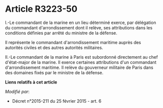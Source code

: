 # Article R3223-50

I.-Le commandant de la marine en un lieu déterminé exerce, par délégation du commandant d'arrondissement dont il relève, ses
attributions dans les conditions définies par arrêté du ministre de la défense. 

Il représente le commandant d'arrondissement maritime auprès des autorités civiles et des autres autorités militaires. 

II.-Le commandant de la marine à Paris est subordonné directement au chef d'état-major de la marine. Il exerce certaines
attributions d'un commandant d'arrondissement maritime. Il relève          du gouverneur militaire de Paris dans des domaines
fixés par le ministre de la défense.

**Liens relatifs à cet article**

_Modifié par_:

  - Décret n°2015-211 du 25 février 2015 - art. 6
